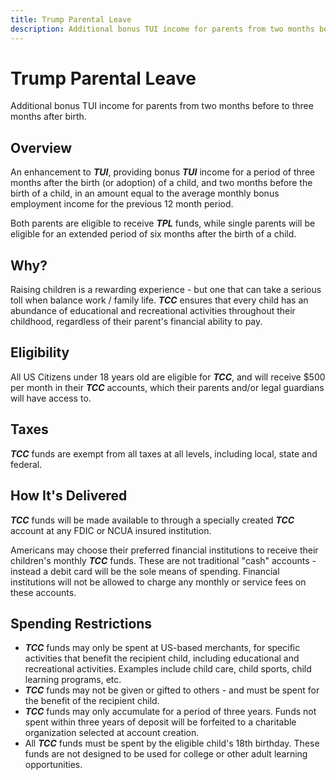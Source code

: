```yaml
---
title: Trump Parental Leave
description: Additional bonus TUI income for parents from two months before to three months after birth.
---
```


# Trump Parental Leave
Additional bonus TUI income for parents from two months before to three months after birth.


## Overview
An enhancement to ***TUI***, providing bonus ***TUI*** income for a period of three months after the birth (or adoption) of a child, and two months before the birth of a child, in an amount equal to the average monthly bonus employment income for the previous 12 month period.

Both parents are eligible to receive ***TPL*** funds, while single parents will be eligible for an extended period of six months after the birth of a child.


## Why?
Raising children is a rewarding experience - but one that can take a serious toll when balance work / family life. ***TCC*** ensures that every child has an abundance of educational and recreational activities throughout their childhood, regardless of their parent's financial ability to pay.




## Eligibility
All US Citizens under 18 years old are eligible for ***TCC***, and will receive $500 per month in their ***TCC*** accounts, which their parents and/or legal guardians will have access to.


## Taxes
***TCC*** funds are exempt from all taxes at all levels, including local, state and federal.

## How It's Delivered
***TCC*** funds will be made available to through a specially created ***TCC*** account at any FDIC or NCUA insured institution.

Americans may choose their preferred financial institutions to receive their children's monthly ***TCC*** funds. These are not traditional "cash" accounts - instead a debit card will be the sole means of spending. Financial institutions will not be allowed to charge any monthly or service fees on these accounts.


## Spending Restrictions
* ***TCC*** funds may only be spent at US-based merchants, for specific activities that benefit the recipient child, including educational and recreational activities. Examples include child care, child sports, child learning programs, etc.
* ***TCC*** funds may not be given or gifted to others - and must be spent for the benefit of the recipient child.
* ***TCC*** funds may only accumulate for a period of three years. Funds not spent within three years of deposit will be forfeited to a charitable organization selected at account creation.
* All ***TCC*** funds must be spent by the eligible child's 18th birthday. These funds are not designed to be used for college or other adult learning opportunities.
